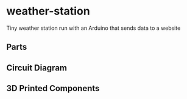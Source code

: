 # weather-station
Tiny weather station run with an Arduino that sends data to a website

## Parts

## Circuit Diagram

## 3D Printed Components
